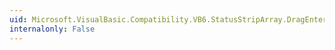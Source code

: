 ```yaml
---
uid: Microsoft.VisualBasic.Compatibility.VB6.StatusStripArray.DragEnter
internalonly: False
---
```

